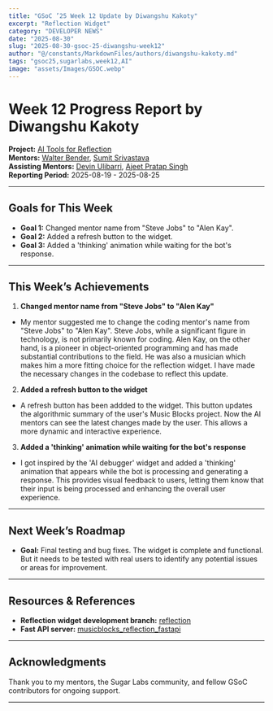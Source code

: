 ```yaml
---
title: "GSoC ’25 Week 12 Update by Diwangshu Kakoty"
excerpt: "Reflection Widget"
category: "DEVELOPER NEWS"
date: "2025-08-30"
slug: "2025-08-30-gsoc-25-diwangshu-week12"
author: "@/constants/MarkdownFiles/authors/diwangshu-kakoty.md"
tags: "gsoc25,sugarlabs,week12,AI"
image: "assets/Images/GSOC.webp"
---
```


<!-- markdownlint-disable -->

# Week 12 Progress Report by Diwangshu Kakoty

**Project:** [AI Tools for Reflection](https://github.com/Commanderk3/reflection_ai)  
**Mentors:** [Walter Bender](https://github.com/walterbender), [Sumit Srivastava](https://github.com/sum2it)  
**Assisting Mentors:** [Devin Ulibarri](https://github.com/pikurasa), [Ajeet Pratap Singh](https://github.com/apsinghdev)  
**Reporting Period:** 2025-08-19 - 2025-08-25  

---

## Goals for This Week

- **Goal 1:** Changed mentor name from "Steve Jobs" to "Alen Kay".
- **Goal 2:** Added a refresh button to the widget.
- **Goal 3:** Added a 'thinking' animation while waiting for the bot's response.

---

## This Week’s Achievements

1. **Changed mentor name from "Steve Jobs" to "Alen Kay"**  
  - My mentor suggested me to change the coding mentor's name from "Steve Jobs" to "Alen Kay". Steve Jobs, while a significant figure in technology, is not primarily known for coding. Alen Kay, on the other hand, is a pioneer in object-oriented programming and has made substantial contributions to the field. He was also a musician which makes him a more fitting choice for the reflection widget. I have made the necessary changes in the codebase to reflect this update.

2. **Added a refresh button to the widget**
  - A refresh button has been addded to the widget. This button updates the algorithmic summary of the user's Music Blocks project. Now the AI mentors can see the latest changes made by the user. This allows a more dynamic and interactive experience.

3. **Added a 'thinking' animation while waiting for the bot's response**
  - I got inspired by the 'AI debugger' widget and added a 'thinking' animation that appears while the bot is processing and generating a response. This provides visual feedback to users, letting them know that their input is being processed and enhancing the overall user experience.

---

## Next Week’s Roadmap

- **Goal:** Final testing and bug fixes. The widget is complete and functional. But it needs to be tested with real users to identify any potential issues or areas for improvement.

---

## Resources & References

- **Reflection widget development branch:** [reflection](https://github.com/Commanderk3/musicblocks/tree/reflection)
- **Fast API server:** [musicblocks_reflection_fastapi](https://github.com/Commanderk3/musicblocks_reflection_fastapi)

---

## Acknowledgments

Thank you to my mentors, the Sugar Labs community, and fellow GSoC contributors for ongoing support.

---